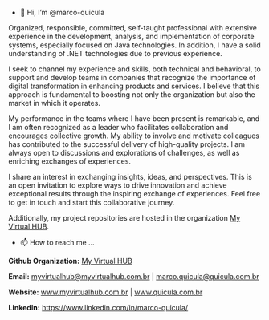 - 👋 Hi, I’m @marco-quicula

Organized, responsible, committed, self-taught professional with extensive experience in the development, analysis, and implementation of corporate systems, especially focused on Java technologies. In addition, I have a solid understanding of .NET technologies due to previous experience.

I seek to channel my experience and skills, both technical and behavioral, to support and develop teams in companies that recognize the importance of digital transformation in enhancing products and services. I believe that this approach is fundamental to boosting not only the organization but also the market in which it operates.

My performance in the teams where I have been present is remarkable, and I am often recognized as a leader who facilitates collaboration and encourages collective growth. My ability to involve and motivate colleagues has contributed to the successful delivery of high-quality projects. I am always open to discussions and explorations of challenges, as well as enriching exchanges of experiences.

I share an interest in exchanging insights, ideas, and perspectives. This is an open invitation to explore ways to drive innovation and achieve exceptional results through the inspiring exchange of experiences. Feel free to get in touch and start this collaborative journey.

Additionally, my project repositories are hosted in the organization [My Virtual HUB](https://github.com/my-virtual-hub).

- 📫 How to reach me ...

**Github Organization:** [My Virtual HUB](https://github.com/my-virtual-hub)
  
**Email:** myvirtualhub@myvirtualhub.com.br | marco.quicula@quicula.com.br
  
**Website:** www.myvirtualhub.com.br | www.quicula.com.br

**LinkedIn:** https://www.linkedin.com/in/marco-quicula/

<!---
marco-quicula/marco-quicula is a ✨ special ✨ repository because its `README.md` (this file) appears on your GitHub profile.
You can click the Preview link to take a look at your changes.
--->
